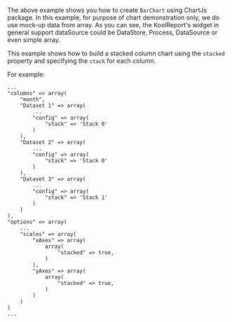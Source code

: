 The above example shows you how to create `BarChart` using ChartJs package. In this example, for purpose of chart demonstration only, we do use mock-up data from array. As you can see, the KoolReport's widget in general support dataSource could be DataStore, Process, DataSource or even simple array.

This example shows how to build a stacked column chart using the <code>stacked</code> property and specifying the <code>stack</code> for each column.

For example:

    ...
    "columns" => array(
        "month",
        "Dataset 1" => array(
            ...
            "config" => array(
                "stack" => 'Stack 0'
            )
        ),
        "Dataset 2" => array(
            ...
            "config" => array(
                "stack" => 'Stack 0'
            )
        ),
        "Dataset 3" => array(
            ...
            "config" => array(
                "stack" => 'Stack 1'
            )
        )
    ),
    "options" => array(
        ...
        "scales" => array(
            "xAxes" => array(
                array(
                    "stacked" => true,
                )
            ),
            "yAxes" => array(
                array(
                    "stacked" => true,
                )
            )
        )
    )
    ...